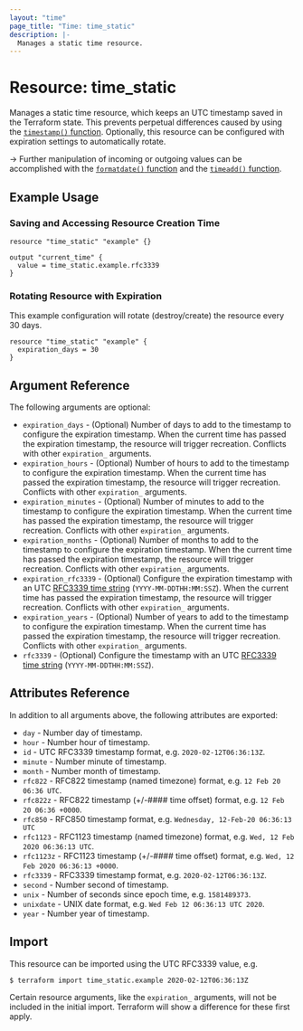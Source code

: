 ```yaml
---
layout: "time"
page_title: "Time: time_static"
description: |-
  Manages a static time resource.
---
```


# Resource: time_static

Manages a static time resource, which keeps an UTC timestamp saved in the Terraform state. This prevents perpetual differences caused by using the [`timestamp()` function](https://www.terraform.io/docs/configuration/functions/timestamp.html). Optionally, this resource can be configured with expiration settings to automatically rotate.

-> Further manipulation of incoming or outgoing values can be accomplished with the [`formatdate()` function](https://www.terraform.io/docs/configuration/functions/formatdate.html) and the [`timeadd()` function](https://www.terraform.io/docs/configuration/functions/timeadd.html).

## Example Usage

### Saving and Accessing Resource Creation Time

```hcl
resource "time_static" "example" {}

output "current_time" {
  value = time_static.example.rfc3339
}
```

### Rotating Resource with Expiration

This example configuration will rotate (destroy/create) the resource every 30 days.

```hcl
resource "time_static" "example" {
  expiration_days = 30
}
```

## Argument Reference

The following arguments are optional:

* `expiration_days` - (Optional) Number of days to add to the timestamp to configure the expiration timestamp. When the current time has passed the expiration timestamp, the resource will trigger recreation. Conflicts with other `expiration_` arguments.
* `expiration_hours` - (Optional) Number of hours to add to the timestamp to configure the expiration timestamp. When the current time has passed the expiration timestamp, the resource will trigger recreation. Conflicts with other `expiration_` arguments.
* `expiration_minutes` - (Optional) Number of minutes to add to the timestamp to configure the expiration timestamp. When the current time has passed the expiration timestamp, the resource will trigger recreation. Conflicts with other `expiration_` arguments.
* `expiration_months` - (Optional) Number of months to add to the timestamp to configure the expiration timestamp. When the current time has passed the expiration timestamp, the resource will trigger recreation. Conflicts with other `expiration_` arguments.
* `expiration_rfc3339` - (Optional) Configure the expiration timestamp with an UTC [RFC3339 time string](https://tools.ietf.org/html/rfc3339#section-5.8) (`YYYY-MM-DDTHH:MM:SSZ`). When the current time has passed the expiration timestamp, the resource will trigger recreation. Conflicts with other `expiration_` arguments.
* `expiration_years` - (Optional) Number of years to add to the timestamp to configure the expiration timestamp. When the current time has passed the expiration timestamp, the resource will trigger recreation. Conflicts with other `expiration_` arguments.
* `rfc3339` - (Optional) Configure the timestamp with an UTC [RFC3339 time string](https://tools.ietf.org/html/rfc3339#section-5.8) (`YYYY-MM-DDTHH:MM:SSZ`).

## Attributes Reference

In addition to all arguments above, the following attributes are exported:

* `day` - Number day of timestamp.
* `hour` - Number hour of timestamp.
* `id` - UTC RFC3339 timestamp format, e.g. `2020-02-12T06:36:13Z`.
* `minute` - Number minute of timestamp.
* `month` - Number month of timestamp.
* `rfc822` - RFC822 timestamp (named timezone) format, e.g. `12 Feb 20 06:36 UTC`.
* `rfc822z` - RFC822 timestamp (+/-#### time offset) format, e.g. `12 Feb 20 06:36 +0000`.
* `rfc850` - RFC850 timestamp format, e.g. `Wednesday, 12-Feb-20 06:36:13 UTC`
* `rfc1123` - RFC1123 timestamp (named timezone) format, e.g. `Wed, 12 Feb 2020 06:36:13 UTC`.
* `rfc1123z` - RFC1123 timestamp (+/-#### time offset) format, e.g. `Wed, 12 Feb 2020 06:36:13 +0000`.
* `rfc3339` - RFC3339 timestamp format, e.g. `2020-02-12T06:36:13Z`.
* `second` - Number second of timestamp.
* `unix` - Number of seconds since epoch time, e.g. `1581489373`.
* `unixdate` - UNIX date format, e.g. `Wed Feb 12 06:36:13 UTC 2020`.
* `year` - Number year of timestamp.

## Import

This resource can be imported using the UTC RFC3339 value, e.g.

```console
$ terraform import time_static.example 2020-02-12T06:36:13Z
```

Certain resource arguments, like the `expiration_` arguments, will not be included in the initial import. Terraform will show a difference for these first apply.
